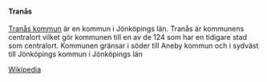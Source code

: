 #### Tranås

[Tranås kommun](http://tranas.se) är en kommun i Jönköpings län. Tranås är kommunens centralort vilket gör kommunen till en av de 124 som har en tidigare stad som centralort. Kommunen gränsar i söder till Aneby kommun och i sydväst till Jönköpings kommun i Jönköpings län

[Wikipedia](https://sv.wikipedia.org/wiki/Tran%C3%A5s_kommun)
